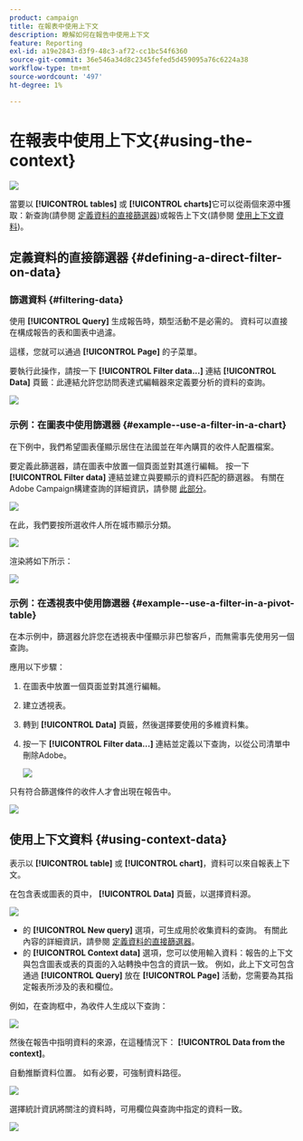 ```yaml
---
product: campaign
title: 在報表中使用上下文
description: 瞭解如何在報告中使用上下文
feature: Reporting
exl-id: a19e2843-d3f9-48c3-af72-cc1bc54f6360
source-git-commit: 36e546a34d8c2345fefed5d459095a76c6224a38
workflow-type: tm+mt
source-wordcount: '497'
ht-degree: 1%

---
```


# 在報表中使用上下文{#using-the-context}

![](../../assets/common.svg)

當要以 **[!UICONTROL tables]** 或 **[!UICONTROL charts]**&#x200B;它可以從兩個來源中獲取：新查詢(請參閱 [定義資料的直接篩選器](#defining-a-direct-filter-on-data))或報告上下文(請參閱 [使用上下文資料](#using-context-data))。

## 定義資料的直接篩選器 {#defining-a-direct-filter-on-data}

### 篩選資料 {#filtering-data}

使用 **[!UICONTROL Query]** 生成報告時，類型活動不是必需的。 資料可以直接在構成報告的表和圖表中過濾。

這樣，您就可以通過 **[!UICONTROL Page]** 的子菜單。

要執行此操作，請按一下 **[!UICONTROL Filter data...]** 連結 **[!UICONTROL Data]** 頁籤：此連結允許您訪問表達式編輯器來定義要分析的資料的查詢。

![](assets/reporting_filter_data_from_page.png)

### 示例：在圖表中使用篩選器 {#example--use-a-filter-in-a-chart}

在下例中，我們希望圖表僅顯示居住在法國並在年內購買的收件人配置檔案。

要定義此篩選器，請在圖表中放置一個頁面並對其進行編輯。 按一下 **[!UICONTROL Filter data]** 連結並建立與要顯示的資料匹配的篩選器。 有關在Adobe Campaign構建查詢的詳細資訊，請參閱 [此部分](../../platform/using/about-queries-in-campaign.md)。

![](assets/s_ncs_advuser_report_wizard_029.png)

在此，我們要按所選收件人所在城市顯示分類。

![](assets/reporting_graph_with_2vars.png)

渲染將如下所示：

![](assets/reporting_graph_with_2vars_preview.png)

### 示例：在透視表中使用篩選器 {#example--use-a-filter-in-a-pivot-table}

在本示例中，篩選器允許您在透視表中僅顯示非巴黎客戶，而無需事先使用另一個查詢。

應用以下步驟：

1. 在圖表中放置一個頁面並對其進行編輯。
1. 建立透視表。
1. 轉到 **[!UICONTROL Data]** 頁籤，然後選擇要使用的多維資料集。
1. 按一下 **[!UICONTROL Filter data...]** 連結並定義以下查詢，以從公司清單中刪除Adobe。

   ![](assets/s_ncs_advuser_report_display_03.png)

只有符合篩選條件的收件人才會出現在報告中。

![](assets/s_ncs_advuser_report_display_04.png)

## 使用上下文資料 {#using-context-data}

表示以 **[!UICONTROL table]** 或 **[!UICONTROL chart]**，資料可以來自報表上下文。

在包含表或圖表的頁中， **[!UICONTROL Data]** 頁籤，以選擇資料源。

![](assets/s_ncs_advuser_report_datasource_3.png)

* 的 **[!UICONTROL New query]** 選項，可生成用於收集資料的查詢。 有關此內容的詳細資訊，請參閱 [定義資料的直接篩選器](#defining-a-direct-filter-on-data)。
* 的 **[!UICONTROL Context data]** 選項，您可以使用輸入資料：報告的上下文與包含圖表或表的頁面的入站轉換中包含的資訊一致。 例如，此上下文可包含通過 **[!UICONTROL Query]** 放在 **[!UICONTROL Page]** 活動，您需要為其指定報表所涉及的表和欄位。

例如，在查詢框中，為收件人生成以下查詢：

![](assets/s_ncs_advuser_report_datasource_2.png)

然後在報告中指明資料的來源，在這種情況下： **[!UICONTROL Data from the context]**。

自動推斷資料位置。 如有必要，可強制資料路徑。

![](assets/s_ncs_advuser_report_datasource_4.png)

選擇統計資訊將關注的資料時，可用欄位與查詢中指定的資料一致。

![](assets/s_ncs_advuser_report_datasource_1.png)
